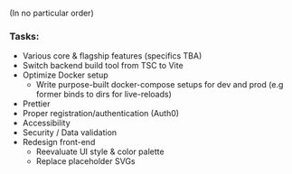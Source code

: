 (In no particular order)

### Tasks:
* Various core & flagship features (specifics TBA)
* Switch backend build tool from TSC to Vite
* Optimize Docker setup
  * Write purpose-built docker-compose setups for dev and prod (e.g former binds to dirs for live-reloads)
* Prettier
* Proper registration/authentication (Auth0)
* Accessibility
* Security / Data validation
* Redesign front-end
  * Reevaluate UI style & color palette
  * Replace placeholder SVGs